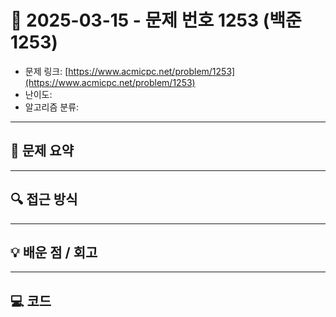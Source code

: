 # 📅 2025-03-15 - 문제 번호 1253 (백준 1253)

<!-- 문제 링크 -->
- 문제 링크: [https://www.acmicpc.net/problem/1253](https://www.acmicpc.net/problem/1253)
- 난이도: 
- 알고리즘 분류: 

---

## 📌 문제 요약 

---

## 🔍 접근 방식 

---

## 💡 배운 점 / 회고 

---

## 💻 코드
